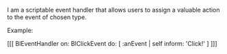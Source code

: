 I am a scriptable event handler that allows users to assign a valuable action to the event of chosen type.

Example:

[[[
BlEventHandler
	on: BlClickEvent
	do: [ :anEvent | self inform: 'Click!' ]
]]]